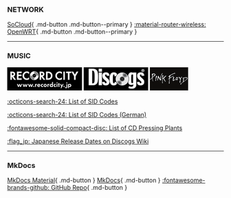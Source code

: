 
### __NETWORK__

[SoCloud](https://socloud.me/user){ .md-button .md-button--primary }  [:material-router-wireless: OpenWRT](http://192.168.1.1/cgi-bin/luci/admin/koolsoft#/soft-center.asp){ .md-button .md-button--primary }

---
### __MUSIC__

[![Record City](./img/recordcity.png)](https://recordcity.jp)    [![Discogs](./img/discogs.png)](https://discogs.com)  [![Pink Floyd](./img/pinkfloyd.png)](http://pinkfloydarchives.com/Discog/Japan/DSCD1/JADS1.htm)

[:octicons-search-24: List of SID Codes](http://wiki.redump.org/index.php?title=List_of_SID_codes)

[:octicons-search-24: List of SID Codes (German)](http://wiki.musik-sammler.de/index.php?title=Herstellungsland_(CDs_/_DVDs))

[:fontawesome-solid-compact-disc: List of CD Pressing Plants](https://www.studio-nibble.com/cd/index.php?title=List_of_CD_pressing_plants)

[:flag_jp: Japanese Release Dates on Discogs Wiki](https://reference.discogs.com/wiki/japanese-release-dates)

---
### __MkDocs__

[MkDocs Material](https://squidfunk.github.io/mkdocs-material/creating-your-site/){ .md-button } [MkDocs](https://www.mkdocs.org/getting-started/){ .md-button }  [:fontawesome-brands-github: GitHub Repo](https://github.com/brovlofski/errrrrik){ .md-button }
